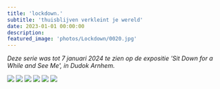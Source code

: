 ```yaml
---
title: 'lockdown.'
subtitle: 'thuisblijven verkleint je wereld'
date: 2023-01-01 00:00:00
description: 
featured_image: 'photos/Lockdown/0020.jpg'
---
```



*Deze serie was tot 7 januari 2024 te zien op de expositie 'Sit Down for a While
and See Me', in Dudok Arnhem.*


<div class="gallery" data-columns="2">
	<img src="/photos/Lockdown/0020.jpg">
	<img src="/photos/Lockdown/0010.jpg">
	<img src="/photos/Lockdown/0030.jpg">
	<img src="/photos/Lockdown/0040.jpg">
	<img src="/photos/Lockdown/0050.jpg">
	<img src="/photos/Lockdown/0060.jpg">
</div>
